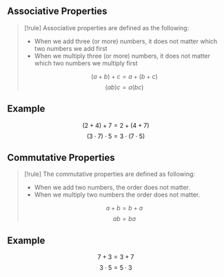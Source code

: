 ## Associative Properties

> [!rule]
> Associative properties are defined as the following: 
> - When we add three (or more) numbers, it does not matter which two numbers we add first
> - When we multiply three (or more) numbers, it does not matter which two numbers we multiply first
> 
> $$(a + b) + c = a + (b + c)$$
> $$(ab)c = a(bc)$$

## Example

$$(2 + 4) + 7 = 2 + (4 + 7)$$
$$(3 \cdot 7) \cdot 5 = 3 \cdot (7 \cdot 5)$$

## Commutative Properties
> [!rule]
> The commutative properties are defined as following:
> - When we add two numbers, the order does not matter.
> - When we multiply two numbers the order does not matter.
> 
> $$a + b = b + a$$
> $$ab = ba$$

## Example

$$7 + 3 = 3 + 7$$
$$3 \cdot 5 = 5 \cdot 3$$
